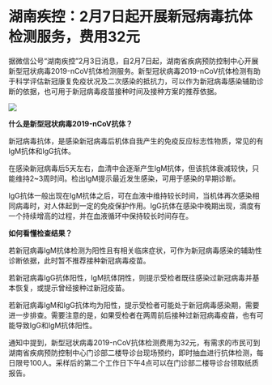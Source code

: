 # 湖南疾控：2月7日起开展新冠病毒抗体检测服务，费用32元

据微信公号“湖南疾控”2月3日消息，自2月7日起，湖南省疾病预防控制中心开展新型冠状病毒2019-nCoV抗体检测服务。新型冠状病毒2019-nCoV抗体检测有助于科学评估新冠康复免疫状况及二次感染的抵抗力，可以作为新冠病毒感染辅助诊断的依据，也可用于新冠病毒疫苗接种时间及接种方案的推荐依据。

![](https://inews.gtimg.com/newsapp_bt/0/15643201074/1000)

**什么是新型冠状病毒2019-nCoV抗体？**

新冠病毒抗体，是感染新冠病毒后机体自我产生的免疫反应标志性物质，常见的有IgM抗体和IgG抗体。

在感染新冠病毒后5天左右，血清中会逐渐产生IgM抗体，但该抗体衰减较快，只能维持2~3周时间。检出IgM提示最近发生感染，可用于感染的早期诊断。

IgG抗体一般出现在IgM抗体之后，可在血液中维持较长时间，当机体再次感染相同病毒时，对人体起到一定的免疫保护作用。IgG抗体在感染中晚期出现，滴度有一个持续增高的过程，并在血液循环中保持较长时间存在。

**如何看懂检查结果？**

若新冠病毒IgM抗体检测为阳性且有相关临床症状，可作为新冠病毒感染的辅助性诊断依据，此时暂不推荐接种新冠病毒疫苗。

若新冠病毒IgG抗体阳性，IgM抗体阴性，则提示受检者既往感染过新冠病毒并基本恢复，或提示曾经接种过新冠疫苗。

若新冠病毒IgM和IgG抗体均为阳性，提示受检者可能处于新冠病毒感染期，需要进一步排查。需要注意的是，如果受检者在两周前后接种过新冠病毒疫苗，也有可能导致IgG和IgM抗体阳性。

通知中提到，新型冠状病毒2019-nCoV抗体检测费用为32元，有需求的市民可到湖南省疾病预防控制中心门诊部二楼导诊台现场预约，即时抽血进行抗体检测，每日限号100人。采样后的第二个工作日下午4点可以在门诊部二楼导诊台领取纸质报告。


